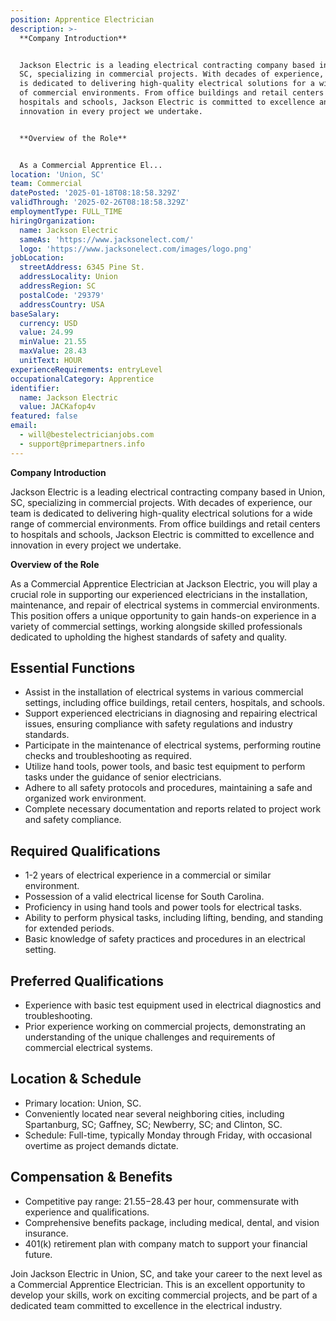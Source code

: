 ```yaml
---
position: Apprentice Electrician
description: >-
  **Company Introduction**


  Jackson Electric is a leading electrical contracting company based in Union,
  SC, specializing in commercial projects. With decades of experience, our team
  is dedicated to delivering high-quality electrical solutions for a wide range
  of commercial environments. From office buildings and retail centers to
  hospitals and schools, Jackson Electric is committed to excellence and
  innovation in every project we undertake.


  **Overview of the Role**


  As a Commercial Apprentice El...
location: 'Union, SC'
team: Commercial
datePosted: '2025-01-18T08:18:58.329Z'
validThrough: '2025-02-26T08:18:58.329Z'
employmentType: FULL_TIME
hiringOrganization:
  name: Jackson Electric
  sameAs: 'https://www.jacksonelect.com/'
  logo: 'https://www.jacksonelect.com/images/logo.png'
jobLocation:
  streetAddress: 6345 Pine St.
  addressLocality: Union
  addressRegion: SC
  postalCode: '29379'
  addressCountry: USA
baseSalary:
  currency: USD
  value: 24.99
  minValue: 21.55
  maxValue: 28.43
  unitText: HOUR
experienceRequirements: entryLevel
occupationalCategory: Apprentice
identifier:
  name: Jackson Electric
  value: JACKafop4v
featured: false
email:
  - will@bestelectricianjobs.com
  - support@primepartners.info
---
```




**Company Introduction**

Jackson Electric is a leading electrical contracting company based in Union, SC, specializing in commercial projects. With decades of experience, our team is dedicated to delivering high-quality electrical solutions for a wide range of commercial environments. From office buildings and retail centers to hospitals and schools, Jackson Electric is committed to excellence and innovation in every project we undertake.

**Overview of the Role**

As a Commercial Apprentice Electrician at Jackson Electric, you will play a crucial role in supporting our experienced electricians in the installation, maintenance, and repair of electrical systems in commercial environments. This position offers a unique opportunity to gain hands-on experience in a variety of commercial settings, working alongside skilled professionals dedicated to upholding the highest standards of safety and quality.

## Essential Functions

- Assist in the installation of electrical systems in various commercial settings, including office buildings, retail centers, hospitals, and schools.
- Support experienced electricians in diagnosing and repairing electrical issues, ensuring compliance with safety regulations and industry standards.
- Participate in the maintenance of electrical systems, performing routine checks and troubleshooting as required.
- Utilize hand tools, power tools, and basic test equipment to perform tasks under the guidance of senior electricians.
- Adhere to all safety protocols and procedures, maintaining a safe and organized work environment.
- Complete necessary documentation and reports related to project work and safety compliance.

## Required Qualifications

- 1-2 years of electrical experience in a commercial or similar environment.
- Possession of a valid electrical license for South Carolina.
- Proficiency in using hand tools and power tools for electrical tasks.
- Ability to perform physical tasks, including lifting, bending, and standing for extended periods.
- Basic knowledge of safety practices and procedures in an electrical setting.

## Preferred Qualifications

- Experience with basic test equipment used in electrical diagnostics and troubleshooting.
- Prior experience working on commercial projects, demonstrating an understanding of the unique challenges and requirements of commercial electrical systems.

## Location & Schedule

- Primary location: Union, SC.
- Conveniently located near several neighboring cities, including Spartanburg, SC; Gaffney, SC; Newberry, SC; and Clinton, SC.
- Schedule: Full-time, typically Monday through Friday, with occasional overtime as project demands dictate.

## Compensation & Benefits

- Competitive pay range: $21.55-$28.43 per hour, commensurate with experience and qualifications.
- Comprehensive benefits package, including medical, dental, and vision insurance.
- 401(k) retirement plan with company match to support your financial future.

Join Jackson Electric in Union, SC, and take your career to the next level as a Commercial Apprentice Electrician. This is an excellent opportunity to develop your skills, work on exciting commercial projects, and be part of a dedicated team committed to excellence in the electrical industry.
